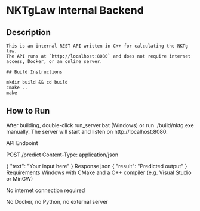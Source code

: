 # NKTgLaw Internal Backend

## Description

```
This is an internal REST API written in C++ for calculating the NKTg law.  
The API runs at `http://localhost:8080` and does not require internet access, Docker, or an online server.

## Build Instructions

mkdir build && cd build
cmake ..
make

```

## How to Run
After building, double-click run_server.bat (Windows) or run ./build/nktg.exe manually. The server will start and listen on http://localhost:8080.

API Endpoint

POST /predict
Content-Type: application/json

{
  "text": "Your input here"
}
Response
json
{
  "result": "Predicted output"
}
Requirements
Windows with CMake and a C++ compiler (e.g. Visual Studio or MinGW)

No internet connection required

No Docker, no Python, no external server
